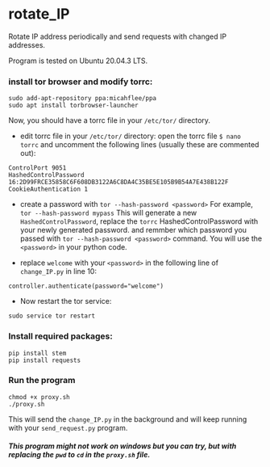 # rotate_IP
Rotate IP address periodically and send requests with changed IP addresses. 

Program is tested on Ubuntu 20.04.3 LTS.

### install tor browser and modify torrc:
```
sudo add-apt-repository ppa:micahflee/ppa
sudo apt install torbrowser-launcher
```
Now, you should have a torrc file in your `/etc/tor/` directory. 
- edit torrc file in your `/etc/tor/` directory:
open the torrc file `$ nano torrc` and uncomment the following lines (usually these are commented out):
```
ControlPort 9051
HashedControlPassword 16:2D99FRCE35858C6F608DB3122A6C8DA4C35BE5E105B9B54A7E438B122F
CookieAuthentication 1
```
- create a password with `tor --hash-password <password>` 
For example, `tor --hash-password mypass`
This will generate a new `HashedControlPassword`, replace the `torrc` HashedControlPassword with your newly generated password. 
and remmber which password you passed with `tor --hash-password <password>` command. You will use the `<password>` in your python
code. 

- replace `welcome` with your `<password>` in the following line of `change_IP.py` in line 10:
```
controller.authenticate(password="welcome")
```

- Now restart the tor service:
```
sudo service tor restart
```

### Install required packages:
```
pip install stem
pip install requests
```

### Run the program
```
chmod +x proxy.sh
./proxy.sh
```
This will send the `change_IP.py` in the background and will keep running with your `send_request.py` program.


##### This program might not work on windows but you can try, but with replacing the `pwd` to `cd` in the `proxy.sh` file. 
